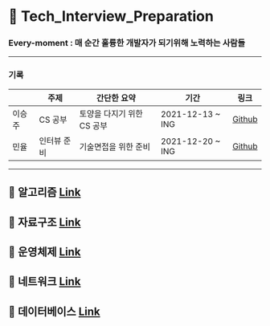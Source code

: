 # 🌠 Tech_Interview_Preparation 


### Every-moment  :  매 순간 훌륭한 개발자가 되기위해 노력하는 사람들 


---


### 기록
|  | 주제 | 간단한 요약 |  기간 |  링크 |
|-------|-------|----------------------|-------|-------|
|이승주 | CS 공부 | 토양을 다지기 위한 CS 공부 | 2021-12-13 ~ ING  | <a href="https://github.com/inju2403">Github</a>|
| 민율  | 인터뷰 준비 | 기술면접을 위한 준비  | 2021-12-20 ~ ING  | <a href="https://github.com/minyul">Github</a> |    



---
  
## 🐼 알고리즘 [Link](https://github.com/every-moment/Tech_Interview_Preparation/tree/main/%EC%95%8C%EA%B3%A0%EB%A6%AC%EC%A6%98)      
  
## 🐼 자료구조 [Link](https://github.com/every-moment/Tech_Interview_Preparation/tree/main/%EC%9E%90%EB%A3%8C%EA%B5%AC%EC%A1%B0)      

## 🐼 운영체제 [Link](https://github.com/every-moment/Tech_Interview_Preparation/tree/main/%EC%9A%B4%EC%98%81%EC%B2%B4%EC%A0%9C)      

## 🐼 네트워크 [Link](https://github.com/every-moment/Tech_Interview_Preparation/tree/main/%EB%84%A4%ED%8A%B8%EC%9B%8C%ED%81%AC)    

## 🐼 데이터베이스 [Link](https://github.com/every-moment/Tech_Interview_Preparation/tree/main/%EB%8D%B0%EC%9D%B4%ED%84%B0%EB%B2%A0%EC%9D%B4%EC%8A%A4)  

